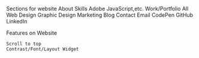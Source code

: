 Sections for website
    About
         Skills
            Adobe
            JavaScript,etc.
    Work/Portfolio
        All
        Web Design
        Graphic Design
        Marketing
    Blog
    Contact
        Email
        CodePen
        GitHub
        LinkedIn



Features on Website

    Scroll to top
    Contrast/Font/Layout Widget



